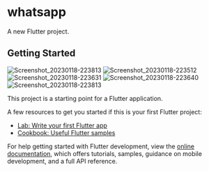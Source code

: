 # whatsapp

A new Flutter project.

## Getting Started
![Screenshot_20230118-223813](https://user-images.githubusercontent.com/113037698/213248870-57a76acb-3ca0-475b-860e-340dac86541b.jpg)
![Screenshot_20230118-223512](https://user-images.githubusercontent.com/113037698/213248877-3a3e09e1-5d2f-4604-a9fc-3dba18ee449e.jpg)
![Screenshot_20230118-223631](https://user-images.githubusercontent.com/113037698/213248880-6c73d9c1-a61e-4829-8a3c-50f841d738f9.jpg)
![Screenshot_20230118-223640](https://user-images.githubusercontent.com/113037698/213248884-8504849c-87a8-476e-8530-cd974bc4578d.jpg)
![Screenshot_20230118-223813](https://user-images.githubusercontent.com/113037698/213249549-8c604db5-b7a4-485b-b4a2-dd47fe83e709.jpg)

This project is a starting point for a Flutter application.

A few resources to get you started if this is your first Flutter project:

- [Lab: Write your first Flutter app](https://docs.flutter.dev/get-started/codelab)
- [Cookbook: Useful Flutter samples](https://docs.flutter.dev/cookbook)

For help getting started with Flutter development, view the
[online documentation](https://docs.flutter.dev/), which offers tutorials,
samples, guidance on mobile development, and a full API reference.
